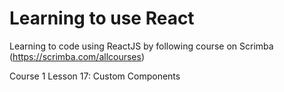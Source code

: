 # Learning to use React

Learning to code using ReactJS by following course on Scrimba (https://scrimba.com/allcourses)

Course 1 Lesson 17: Custom Components